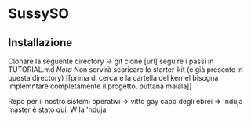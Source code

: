 # SussySO
## Installazione
Clonare la seguente directory -> git clone [url]
seguire i passi in TUTORIAL.md
_Nota_
Non servirà scaricare lo starter-kit (è già presente in questa directory)
[[prima di cercare la cartella del kernel bisogna implemntare completamente il progetto, puttana maiala]]

Repo per il nostro sistemi operativi -> vitto gay capo degli ebrei => 'nduja master è stato qui, W la 'nduja



